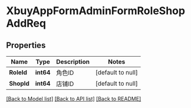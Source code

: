 # XbuyAppFormAdminFormRoleShopAddReq

## Properties
Name | Type | Description | Notes
------------ | ------------- | ------------- | -------------
**RoleId** | **int64** | 角色ID | [default to null]
**ShopId** | **int64** | 店铺ID | [default to null]

[[Back to Model list]](../README.md#documentation-for-models) [[Back to API list]](../README.md#documentation-for-api-endpoints) [[Back to README]](../README.md)

